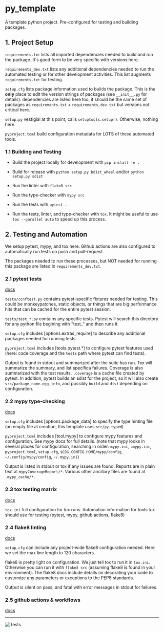 # py_template
A template python project. Pre-configured for testing and building packages.

## 1. Project Setup
`requirements.txt` lists all imported dependencies needed to build and run the package. It's good form to be very specific with versions here.

`requirements_dev.txt` lists any additional dependencies needed to run the automated testing or for other development activities. This list augments `requirements.txt` for testing.

`setup.cfg` lists package information used to builds the package. This is the **only** place to edit the version strings of packages (see `__init__.py` for details). dependencies are listed here too, it should be the same set of packages as `requirements.txt` + `requirements_dev.txt` but versions not critical here.

`setup.py` vestigial at this point, calls `setuptools.setup()`. Otherwise, nothing here.

`pyproject.toml` build configuration metadata for LOTS of these automated tools.

### 1.1 Building and Testing
 - Build the project locally for development with `pip install -e .`

 - Build for release with `python setup.py bdist_wheel` and/or `python setup.py sdist`

 - Run the linter with `flake8 src`

 - Run the type-checker with `mypy src`

 - Run the tests with `pytest .`

 - Run the tests, linter, and type-checker with `tox`. It might be useful to use `tox --parallel auto` to speed up this process.

## 2. Testing and Automation
We setup pytest, mypy, and tox here. Github actions are also configured to automatically run tests on push and pull-request.

The packages needed to run these processes, but NOT needed for running this package are listed in `requirements_dev.txt`.

### 2.1 pytest tests
[docs](https://docs.pytest.org)

`tests/conftest.py` contains pytest-specific fixtures needed for testing. This could be monkeypatches, static objects, or things that are big performance hits that can be cached for the entire pytest session.

`tests/test_*.py` contains any specific tests. Pytest will search this directory for any python file begining with "test_" and then runs it.

`setup.cfg` includes \[options.extras_require] to describe any additional packages needed for running tests.

`pyproject.toml` includes \[tools.pytest.*] to configure pytest features used (here: code coverage and the `tests` path where pytest can find tests).

Output is found in stdout and summarized after the suite has run. Tox will summarize the summary, and list specifica failures. Coverage is also summarized with the test results. `.coverage` is a cache file created by pytest. In addition, pytest builds an sdist for the project, so it will also create `src/package_name.egg_info`, and possibly `build` and `dist` depending on configuration.

### 2.2 mypy type-checking
[docs](http://mypy-lang.org)

`setup.cfg` includes \[options.package_data] to specify the type hinting file (an empty file at creation, this template uses `src/py.typed`)

`pyproject.toml` includes \[tool.mypy] to configure mypy features and configuration. See mypy docs for full details. (note that mypy looks in several places for configuration, searching in order: `mypy.ini`, `.mypy.ini`, `pyproject.toml`, `setup.cfg`, `$CDG_CONFIG_HOME/mypy/config`, `~/.config/mypy/config`, `~/.mypy.ini`)

Output is listed in stdout or tox if any issues are found. Reports are in plain text at `mypyCoverageReport/*`. Various other ancillary files are found at `.mypy_cache/*`.

### 2.3 tox testing matrix
[docs](https://tox.wiki/en/latest/)

`tox.ini` full configuration for tox runs. Automation information for tools tox should use for testing (pytest, mypy, github actions, flake8)

### 2.4 flake8 linting
[docs](https://flake8.pycqa.org/en/latest/)

`setup.cfg` can include any project-wide flake8 configuration needed. Here we set the max line length to 120 characters.

flake8 is pretty light on configuration. We just tell tox to run it in `tox.ini`. Otherwise you can run it with `flake8 src` (assuming flake8 is found in your environment). The flake8 docs include details on decorating your code to customize any parameters or exceptions to the PEP8 standards.

Output is silent on pass, and fatal with error messages in stdout for failures.

### 2.5 github actions & workflows
[docs](https://docs.github.com/en/actions)


---

![Tests](https://github.com/jph425/py_template/actions/workflows/tests.yaml/badge.svg)
